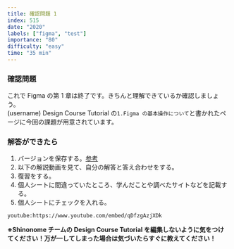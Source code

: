 ```yaml
---
title: 確認問題 1
index: 515
date: "2020"
labels: ["figma", "test"]
importance: "80"
difficulty: "easy"
time: "35 min"
---
```


### 確認問題

これで Figma の第 1 章は終了です。きちんと理解できているか確認しましょう。  
(username) Design Course Tutorial の`1.Figma の基本操作について`と書かれたページに今回の課題が用意されています。

### 解答ができたら

1. バージョンを保存する。[参考](https://design-basic.netlify.app/figma/section2-3/)
2. 以下の解説動画を見て、自分の解答と答え合わせをする。
3. 復習をする。
4. 個人シートに間違っていたところ、学んだことや調べたサイトなどを記載する。
5. 個人シートにチェックを入れる。

`youtube:https://www.youtube.com/embed/qDfzgAzjXDk`

**※Shinonome チームの Design Course Tutorial を編集しないように気をつけてください！万が一してしまった場合は気づいたらすぐに教えてください！**
